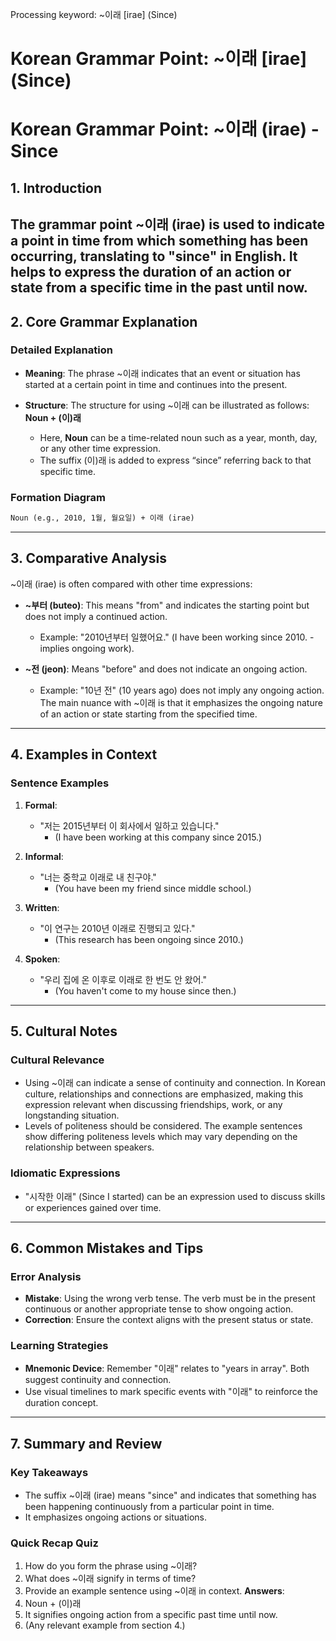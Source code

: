 Processing keyword: ~이래 [irae] (Since)
# Korean Grammar Point: ~이래 [irae] (Since)
# Korean Grammar Point: ~이래 (irae) - Since
## 1. Introduction
The grammar point ~이래 (irae) is used to indicate a point in time from which something has been occurring, translating to "since" in English. It helps to express the duration of an action or state from a specific time in the past until now.
---
## 2. Core Grammar Explanation
### Detailed Explanation
- **Meaning**: The phrase ~이래 indicates that an event or situation has started at a certain point in time and continues into the present. 
- **Structure**: The structure for using ~이래 can be illustrated as follows:
    **Noun + (이)래**
    
    - Here, **Noun** can be a time-related noun such as a year, month, day, or any other time expression.
    - The suffix (이)래 is added to express “since” referring back to that specific time.
### Formation Diagram
```markdown
Noun (e.g., 2010, 1월, 월요일) + 이래 (irae)
```
---
## 3. Comparative Analysis
~이래 (irae) is often compared with other time expressions:
- **~부터 (buteo)**: This means "from" and indicates the starting point but does not imply a continued action. 
  - Example: "2010년부터 일했어요." (I have been working since 2010. - implies ongoing work).
  
- **~전 (jeon)**: Means "before" and does not indicate an ongoing action.
  - Example: "10년 전" (10 years ago) does not imply any ongoing action.
The main nuance with ~이래 is that it emphasizes the ongoing nature of an action or state starting from the specified time.
---
## 4. Examples in Context
### Sentence Examples
1. **Formal**: 
   - "저는 2015년부터 이 회사에서 일하고 있습니다."
     - (I have been working at this company since 2015.)
  
2. **Informal**: 
   - "너는 중학교 이래로 내 친구야."
     - (You have been my friend since middle school.)
  
3. **Written**: 
   - "이 연구는 2010년 이래로 진행되고 있다."
     - (This research has been ongoing since 2010.)
  
4. **Spoken**: 
   - "우리 집에 온 이후로 이래로 한 번도 안 왔어."
     - (You haven't come to my house since then.)
---
## 5. Cultural Notes
### Cultural Relevance
- Using ~이래 can indicate a sense of continuity and connection. In Korean culture, relationships and connections are emphasized, making this expression relevant when discussing friendships, work, or any longstanding situation.
- Levels of politeness should be considered. The example sentences show differing politeness levels which may vary depending on the relationship between speakers.
### Idiomatic Expressions
- "시작한 이래" (Since I started) can be an expression used to discuss skills or experiences gained over time.
---
## 6. Common Mistakes and Tips
### Error Analysis
- **Mistake**: Using the wrong verb tense. The verb must be in the present continuous or another appropriate tense to show ongoing action.
- **Correction**: Ensure the context aligns with the present status or state.
### Learning Strategies
- **Mnemonic Device**: Remember "이래" relates to "years in array". Both suggest continuity and connection.
- Use visual timelines to mark specific events with "이래" to reinforce the duration concept.
---
## 7. Summary and Review
### Key Takeaways
- The suffix ~이래 (irae) means "since" and indicates that something has been happening continuously from a particular point in time.
- It emphasizes ongoing actions or situations.
### Quick Recap Quiz
1. How do you form the phrase using ~이래?
2. What does ~이래 signify in terms of time?
3. Provide an example sentence using ~이래 in context.
**Answers**:
1. Noun + (이)래
2. It signifies ongoing action from a specific past time until now.
3. (Any relevant example from section 4.)
